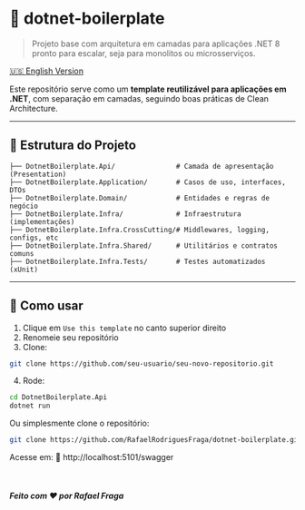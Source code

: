 # 🧱 dotnet-boilerplate

> Projeto base com arquitetura em camadas para aplicações .NET 8 pronto para escalar, seja para monolitos ou microsserviços.


[🇺🇸 English Version](./README.md) 

Este repositório serve como um **template reutilizável para aplicações em .NET**, com separação em camadas, seguindo boas práticas de Clean Architecture.

---

## 📁 Estrutura do Projeto

```plaintext
├── DotnetBoilerplate.Api/               # Camada de apresentação (Presentation)
├── DotnetBoilerplate.Application/       # Casos de uso, interfaces, DTOs
├── DotnetBoilerplate.Domain/            # Entidades e regras de negócio
├── DotnetBoilerplate.Infra/             # Infraestrutura (implementações)
├── DotnetBoilerplate.Infra.CrossCutting/# Middlewares, logging, configs, etc
├── DotnetBoilerplate.Infra.Shared/      # Utilitários e contratos comuns
├── DotnetBoilerplate.Infra.Tests/       # Testes automatizados (xUnit)
```
---

## 🔧 Como usar

1. Clique em `Use this template` no canto superior direito
2. Renomeie seu repositório
3. Clone:
  
```bash
git clone https://github.com/seu-usuario/seu-novo-repositorio.git
```
4. Rode:

```bash
cd DotnetBoilerplate.Api
dotnet run
```

Ou simplesmente clone o repositório:

```bash
git clone https://github.com/RafaelRodriguesFraga/dotnet-boilerplate.git
```

Acesse em:
📍 http://localhost:5101/swagger

<br>

##### Feito com ❤️ por Rafael Fraga